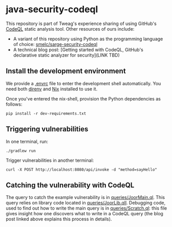 # java-security-codeql

This repository is part of Tweag's experience sharing of using GitHub's
[CodeQL](https://codeql.github.com/) static analysis tool. Other resources of ours include:

* A variant of this repository using Python as the programming language of choice: [smelc/sarge-security-codeql](https://github.com/smelc/sarge-security-codeql)
* A technical blog post: [Getting started with CodeQL, GitHub's declarative static analyzer for security](LINK TBD)

## Install the development environment

We provide a [.envrc](./envrc) file to enter the development shell automatically.
You need both [direnv](https://direnv.net) and [Nix](https://nixos.org/) installed to use it.

Once you've entered the nix-shell, provision the Python dependencies as follows:

```shell
pip install -r dev-requirements.txt
```

## Triggering vulnerabilities

In one terminal, run:

```shell
./gradlew run
```

Trigger vulnerabilities in another terminal:

```shell
curl -X POST http://localhost:8080/api/invoke -d "method=sayHello"
```

## Catching the vulnerability with CodeQL

The query to catch the example vulnerability is in [queries/JoorMain.ql](./codeql-queries/JoorMain.ql). This query
relies on library code located in [queries/JoorLib.qll](./codeql-queries/JoorLib.qll). Debugging code, used
to find out how to write the main query is in [queries/Scratch.ql](./codeql-queries/Scratch.ql): this file
gives insight how one discovers what to write in a CodeQL query (the blog post linked above
explains this process in details).
